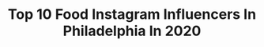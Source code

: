 ---
title: Top 10 Food Instagram Influencers In Philadelphia In 2020
description: >-
  Find top food Instagram influencers in Philadelphia in 2020. Most popular hashtags: #philadelphia #philly #ootd #foodstagram.
platform: Instagram
profiles:
  - username: "amand12j"
    fullname: >-
      A M A N D A  J O H N S O N
    location: "United States"
    followers: 13756
    engagement: 312
    commentsToLikes: 0.023698
    avatar: "https://scontent-amt2-1.cdninstagram.com/v/t51.2885-19/s320x320/37675236_2159358364136667_7695303349603663872_n.jpg?_nc_ht=scontent-amt2-1.cdninstagram.com&_nc_ohc=i9uQbLX3r4gAX_8ID-8&oh=d47ea02a59bdcb7cd193443c7647b528&oe=5EB69214"
    verified: false
    hashtags: "#lulusbridalcontest, #holistic, #saltyair, #beautiful"
  - username: "phillyinsider"
    fullname: >-
      Michael Klein
    location: "United States"
    followers: 14391
    engagement: 261
    commentsToLikes: 0.034449
    avatar: "https://scontent-amt2-1.cdninstagram.com/vp/c7092a6bd906711ec66eab163ddb9ff8/5E1B7FFF/t51.2885-19/s320x320/36592189_226639061287152_9165527662125383680_n.jpg?_nc_ht=scontent-amt2-1.cdninstagram.com"
    verified: false
    hashtags: "#quarantine, #quarantinelife, #coronapocalypse, #bbq"
  - username: "realdonshea"
    fullname: >-
      Donshea Hopkins 👸🏽
    location: "United States"
    followers: 141601
    engagement: 121
    commentsToLikes: 0.048992
    avatar: "https://scontent-ams4-1.cdninstagram.com/v/t51.2885-19/s320x320/89386448_610473322871286_3518447280581509120_n.jpg?_nc_ht=scontent-ams4-1.cdninstagram.com&_nc_ohc=p5E1uxSlK9QAX_c7cGn&oh=471c70b01b4cc4b62f0530d7b80e6db4&oe=5EBA2F11"
    verified: true
    hashtags: "#foodvlog, #entertainment, #shopping, #target"
  - username: "mad_about_food"
    fullname: >-
      Madeline | Mad About Food
    location: "United States"
    followers: 132574
    engagement: 101
    commentsToLikes: 0.026868
    avatar: "https://scontent-lhr8-1.cdninstagram.com/v/t51.2885-19/s320x320/44604488_333204317231065_2841381592293703680_n.jpg?_nc_ht=scontent-lhr8-1.cdninstagram.com&_nc_ohc=YnHpbqOXYIIAX-xsy-y&oh=c7bd780ccd080a30499fa1e3fdbc888d&oe=5EBC3B20"
    verified: false
    hashtags: "#paleorecipes, #foodbloggersstayinghome, #healthyish, #jonesdairyfarm"
  - username: "abbysteinour"
    fullname: >-
      abby
    location: "United States"
    followers: 5793
    engagement: 859
    commentsToLikes: 0.006529
    avatar: "https://scontent-ams4-1.cdninstagram.com/v/t51.2885-19/s320x320/65686691_2457575911133150_1552519377721491456_n.jpg?_nc_ht=scontent-ams4-1.cdninstagram.com&_nc_ohc=YkMr0YNJDiwAX_SvXyN&oh=3e8adb32975a76517ef5c7a863be4ef6&oe=5EB83A42"
    verified: false
    hashtags: "#asianblogger, #coffee, #bikini, #foodlover"
  - username: "uptoclaudia"
    fullname: >-
      CLAUDIA CAMINERO
    location: "United States"
    followers: 70991
    engagement: 245
    commentsToLikes: 0.084861
    avatar: "https://scontent-ams4-1.cdninstagram.com/v/t51.2885-19/s320x320/75439587_503277013868021_209314204673376256_n.jpg?_nc_ht=scontent-ams4-1.cdninstagram.com&_nc_ohc=J549faxpv3cAX_g0Wyg&oh=129323cea1df4fdb3f27f73dfb4214c2&oe=5EB9C452"
    verified: false
    hashtags: "#foodiesofinstagram, #eshakti, #modclothsquad, #magnolia"
  - username: "erinliveswhole"
    fullname: >-
      Erin Lives Whole
    location: "United States"
    followers: 144278
    engagement: 336
    commentsToLikes: 0.053979
    avatar: "https://scontent-amt2-1.cdninstagram.com/v/t51.2885-19/s320x320/74694918_535443047001032_2556491450862796800_n.jpg?_nc_ht=scontent-amt2-1.cdninstagram.com&_nc_ohc=Cj1aVHcc6QwAX9vNIAX&oh=5a2ca907abe30714416908ab175b9390&oe=5EB817E2"
    verified: false
    hashtags: "#glutenfreefood, #glutenfreefoodie, #healthylifestyles, #paleodessert"
  - username: "the_adam_joseph6"
    fullname: >-
      Adam Joseph
    location: "United States"
    followers: 57880
    engagement: 511
    commentsToLikes: 0.036783
    avatar: "https://scontent-ams4-1.cdninstagram.com/v/t51.2885-19/s320x320/62545829_371332023522582_3245336756974780416_n.jpg?_nc_ht=scontent-ams4-1.cdninstagram.com&_nc_ohc=MPsA73maPqsAX9sv9SC&oh=2c662ee04e4a9c5b210b53df10407a6f&oe=5EBC4398"
    verified: true
    hashtags: "#hair, #siblings, #batman, #spirit"
  - username: "langernutrition"
    fullname: >-
      Abby Langer RD
    location: "United States"
    followers: 26878
    engagement: 199
    commentsToLikes: 0.069329
    avatar: "https://scontent-ams4-1.cdninstagram.com/v/t51.2885-19/s320x320/20482253_192088164663742_6131824254724866048_a.jpg?_nc_ht=scontent-ams4-1.cdninstagram.com&_nc_ohc=QdZOw1LCNfcAX-DDlJl&oh=479f0e7ec98bb5f35a8c43294022fd22&oe=5EBBDF0E"
    verified: false
    hashtags: "#gatheringslikethese, #eathappy, #imsomartha, #highprotein"
  - username: "janelleburrell"
    fullname: >-
      Janelle Burrell
    location: "United States"
    followers: 6206
    engagement: 529
    commentsToLikes: 0.087501
    avatar: "https://scontent-ams4-1.cdninstagram.com/v/t51.2885-19/s320x320/66089935_2149945808448060_8516352881572446208_n.jpg?_nc_ht=scontent-ams4-1.cdninstagram.com&_nc_ohc=HFY1UqsypvcAX8jIFSt&oh=3a3d870d91e0da04302887fbf287b631&oe=5EB549DF"
    verified: true
    hashtags: "#blackhistorymonth, #staysafe, #tv, #workfromhome"
---